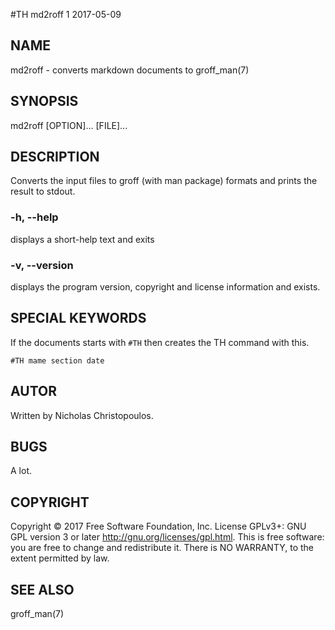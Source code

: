 #TH md2roff 1 2017-05-09

## NAME
md2roff - converts markdown documents to groff_man(7)

## SYNOPSIS
md2roff [OPTION]... [FILE]...

## DESCRIPTION
Converts the input files to groff (with man package) formats and prints
the result to stdout.

### -h, --help
displays a short-help text and exits

### -v, --version
displays the program version, copyright and license information and exists.

## SPECIAL KEYWORDS

If the documents starts with `#TH` then creates the TH command with this.
```
#TH mame section date
```

## AUTOR
Written by Nicholas Christopoulos.

## BUGS
A lot.

## COPYRIGHT
Copyright © 2017 Free Software Foundation, Inc.
License GPLv3+: GNU GPL version 3 or later <http://gnu.org/licenses/gpl.html>.
This is free software: you are free to change and redistribute it.
There is NO WARRANTY, to the extent permitted by law.

## SEE ALSO
groff_man(7)
